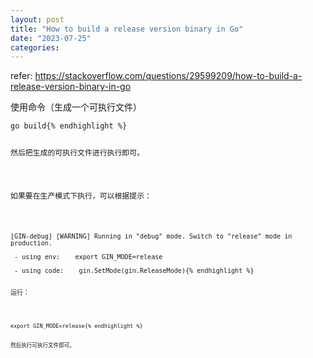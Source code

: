 ```yaml
---
layout: post
title: "How to build a release version binary in Go"
date: "2023-07-25"
categories: 
---
```

<p>refer: <a href="https://stackoverflow.com/questions/29599209/how-to-build-a-release-version-binary-in-go">https://stackoverflow.com/questions/29599209/how-to-build-a-release-version-binary-in-go</a></p>

<p>使用命令（生成一个可执行文件）</p>

<pre>
<code>go build{% endhighlight %}

<p>然后把生成的可执行文件进行执行即可。</p>

<p>如果要在生产模式下执行，可以根据提示：</p>

<pre>
<code>[GIN-debug] [WARNING] Running in &quot;debug&quot; mode. Switch to &quot;release&quot; mode in production.

&nbsp;- using env:&nbsp;&nbsp; &nbsp;export GIN_MODE=release

&nbsp;- using code:&nbsp;&nbsp; &nbsp;gin.SetMode(gin.ReleaseMode){% endhighlight %}

<p>运行：</p>

<pre>
<code>export GIN_MODE=release{% endhighlight %}

<p>然后执行可执行文件即可。</p>

<p>&nbsp;</p>


